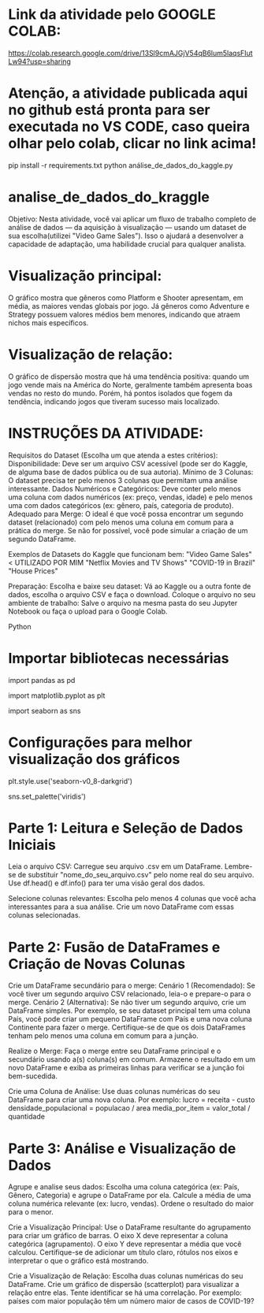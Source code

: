 # Link da atividade pelo GOOGLE COLAB:
https://colab.research.google.com/drive/13Sl9cmAJGjV54qB6lum5laqsFIutLw94?usp=sharing
# Atenção, a atividade publicada aqui no github está pronta para ser executada no VS CODE, caso queira olhar pelo colab, clicar no link acima!

pip install -r requirements.txt
python análise_de_dados_do_kaggle.py


# analise_de_dados_do_kraggle
Objetivo: Nesta atividade, você vai aplicar um fluxo de trabalho completo de análise de
dados — da aquisição à visualização — usando um dataset de sua escolha(utilizei "Video Game Sales"). 
Isso o ajudará a desenvolver a capacidade de adaptação, uma habilidade crucial para qualquer analista.

# Visualização principal:
O gráfico mostra que gêneros como Platform e Shooter apresentam,
em média, as maiores vendas globais por jogo. Já gêneros como Adventure e Strategy
possuem valores médios bem menores, indicando que atraem nichos mais específicos.

# Visualização de relação:
O gráfico de dispersão mostra que há uma tendência positiva: quando um jogo
vende mais na América do Norte, geralmente também apresenta boas vendas no
resto do mundo. Porém, há pontos isolados que fogem da tendência, indicando
jogos que tiveram sucesso mais localizado.


# INSTRUÇÕES DA ATIVIDADE:
Requisitos do Dataset (Escolha um que atenda a estes critérios):
Disponibilidade: Deve ser um arquivo CSV acessível (pode ser do Kaggle, de alguma base de dados pública ou de sua autoria).
Mínimo de 3 Colunas: O dataset precisa ter pelo menos 3 colunas que permitam uma análise interessante.
Dados Numéricos e Categóricos: Deve conter pelo menos uma coluna com dados numéricos (ex: preço, vendas, idade) e pelo menos uma com dados categóricos (ex: gênero, país, categoria de produto).
Adequado para Merge: O ideal é que você possa encontrar um segundo dataset (relacionado) com pelo menos uma coluna em comum para a prática do merge. Se não for possível, você pode simular a criação de um segundo DataFrame.

Exemplos de Datasets do Kaggle que funcionam bem:
"Video Game Sales" < UTILIZADO POR MIM
"Netflix Movies and TV Shows"
"COVID-19 in Brazil"
"House Prices"

Preparação:
Escolha e baixe seu dataset: Vá ao Kaggle ou a outra fonte de dados, escolha o arquivo CSV e faça o download.
Coloque o arquivo no seu ambiente de trabalho: Salve o arquivo na mesma pasta do seu Jupyter Notebook ou faça o upload para o Google Colab.

Python
# Importar bibliotecas necessárias
import pandas as pd

import matplotlib.pyplot as plt

import seaborn as sns

# Configurações para melhor visualização dos gráficos
plt.style.use('seaborn-v0_8-darkgrid') 

sns.set_palette('viridis') 
 

# Parte 1: Leitura e Seleção de Dados Iniciais

Leia o arquivo CSV:
Carregue seu arquivo .csv em um DataFrame. Lembre-se de substituir "nome_do_seu_arquivo.csv" pelo nome real do seu arquivo.
Use df.head() e df.info() para ter uma visão geral dos dados.

Selecione colunas relevantes:
Escolha pelo menos 4 colunas que você acha interessantes para a sua análise.
Crie um novo DataFrame com essas colunas selecionadas.

# Parte 2: Fusão de DataFrames e Criação de Novas Colunas

Crie um DataFrame secundário para o merge:
Cenário 1 (Recomendado): Se você tiver um segundo arquivo CSV relacionado, leia-o e prepare-o para o merge.
Cenário 2 (Alternativa): Se não tiver um segundo arquivo, crie um DataFrame simples. Por exemplo, se seu dataset principal tem uma coluna País, você pode criar um pequeno DataFrame com País e uma nova coluna Continente para fazer o merge.
Certifique-se de que os dois DataFrames tenham pelo menos uma coluna em comum para a junção.

Realize o Merge:
Faça o merge entre seu DataFrame principal e o secundário usando a(s) coluna(s) em comum.
Armazene o resultado em um novo DataFrame e exiba as primeiras linhas para verificar se a junção foi bem-sucedida.

Crie uma Coluna de Análise:
Use duas colunas numéricas do seu DataFrame para criar uma nova coluna. Por exemplo:
lucro = receita - custo
densidade_populacional = populacao / area
media_por_item = valor_total / quantidade

# Parte 3: Análise e Visualização de Dados
 
Agrupe e analise seus dados:
Escolha uma coluna categórica (ex: País, Gênero, Categoria) e agrupe o DataFrame por ela.
Calcule a média de uma coluna numérica relevante (ex: lucro, vendas).
Ordene o resultado do maior para o menor.

Crie a Visualização Principal:
Use o DataFrame resultante do agrupamento para criar um gráfico de barras.
O eixo X deve representar a coluna categórica (agrupamento).
O eixo Y deve representar a média que você calculou.
Certifique-se de adicionar um título claro, rótulos nos eixos e interpretar o que o gráfico está mostrando.

Crie a Visualização de Relação:
Escolha duas colunas numéricas do seu DataFrame.
Crie um gráfico de dispersão (scatterplot) para visualizar a relação entre elas.
Tente identificar se há uma correlação. Por exemplo: países com maior população têm um número maior de casos de COVID-19?
